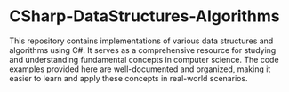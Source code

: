 # CSharp-DataStructures-Algorithms
This repository contains implementations of various data structures and algorithms using C#. It serves as a comprehensive resource for studying and understanding fundamental concepts in computer science. The code examples provided here are well-documented and organized, making it easier to learn and apply these concepts in real-world scenarios.
